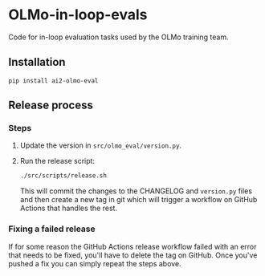 # OLMo-in-loop-evals

Code for in-loop evaluation tasks used by the OLMo training team.

## Installation

```
pip install ai2-olmo-eval
```

## Release process

### Steps

1. Update the version in `src/olmo_eval/version.py`.
2. Run the release script:

    ```bash
    ./src/scripts/release.sh
    ```

    This will commit the changes to the CHANGELOG and `version.py` files and then create a new tag in git
    which will trigger a workflow on GitHub Actions that handles the rest.

### Fixing a failed release

If for some reason the GitHub Actions release workflow failed with an error that needs to be fixed, you'll have to delete the tag on GitHub. Once you've pushed a fix you can simply repeat the steps above.
